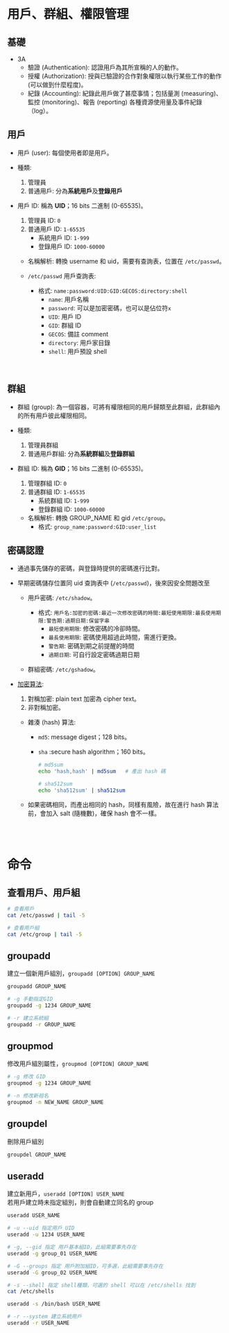 # 用戶、群組、權限管理

## 基礎
* 3A
    * 驗證 (Authentication): 認證用戶為其所宣稱的人的動作。 
    * 授權 (Authorization): 授與已驗證的合作對象權限以執行某些工作的動作 (可以做到什麼程度)。
    * 紀錄 (Accounting): 紀錄此用戶做了甚麼事情；包括量測 (measuring)、監控 (monitoring)、報告 (reporting) 各種資源使用量及事件紀錄（log）。



## 用戶
* 用戶 (user): 每個使用者即是用戶。
* 種類: 
    1. 管理員
    2. 普通用戶: 分為**系統用戶**及**登錄用戶**

* 用戶 ID: 稱為 **UID**；16 bits 二進制 (0-65535)。
    1. 管理員 ID: `0`
    2. 普通用戶 ID: `1-65535`
        * 系統用戶 ID: `1-999`
        * 登錄用戶 ID: `1000-60000`
    
    * 名稱解析: 轉換 username 和 uid，需要有查詢表，位置在 `/etc/passwd`。

    * `/etc/passwd` 用戶查詢表: 
        * 格式: `name:password:UID:GID:GECOS:directory:shell`
            * `name`: 用戶名稱
            * `password`: 可以是加密密碼，也可以是佔位符`x`
            * `UID`: 用戶 ID
            * `GID`: 群組 ID
            * `GECOS`: 備註 comment
            * `directory`: 用戶家目錄
            * `shell`: 用戶預設 shell

<br/>

## 群組
* 群組 (group): 為一個容器，可將有權限相同的用戶歸類至此群組，此群組內的所有用戶彼此權限相同。
* 種類:
    1. 管理員群組
    2. 普通用戶群組: 分為**系統群組**及**登錄群組**

* 群組 ID: 稱為 **GID**；16 bits 二進制 (0-65535)。
    1. 管理群組 ID: `0`
    2. 普通群組 ID: `1-65535`
        * 系統群組 ID: `1-999`
        * 登錄群組 ID: `1000-60000`
    
    * 名稱解析: 轉換 GROUP_NAME 和 gid `/etc/group`。
        * 格式: `group_name:password:GID:user_list`


## 密碼認證
* 通過事先儲存的密碼，與登錄時提供的密碼進行比對。
* 早期密碼儲存位置同 uid 查詢表中 (`/etc/passwd`)，後來因安全問題改至
    * 用戶密碼: `/etc/shadow`。
        * 格式: `用戶名:加密的密碼:最近一次修改密碼的時間:最短使用期限:最長使用期限:警告期:過期日期:保留字串`
            * `最短使用期限`: 修改密碼的冷卻時間。
            * `最長使用期限`: 密碼使用超過此時間，需進行更換。
            * `警告期`: 密碼到期之前提醒的時間
            * `過期日期`: 可自行設定密碼過期日期

    * 群組密碼: `/etc/gshadow`。

* [加密算法](https://github.com/Liang60711/Note/blob/67087d3e3b2b3f70313359e635eb9e1cfec77e67/Basic/0_osi.md#ssl-%E5%8D%94%E5%AE%9A):
    1. 對稱加密: plain text 加密為 cipher text。
    2. 非對稱加密。

    * 雜湊 (hash) 算法:
        * `md5`: message digest；128 bits。
        * `sha` :secure hash algorithm；160 bits。

            ```sh
            # md5sum
            echo 'hash,hash' | md5sum   # 產出 hash 碼

            # sha512sum
            echo 'sha512sum' | sha512sum
            ```
    
    * 如果密碼相同，而產出相同的 hash，同樣有風險，故在進行 hash 算法前，會加入 salt (隨機數)，確保 hash 會不一樣。

<br/>

<br/>

# 命令
## 查看用戶、用戶組
```sh
# 查看用戶
cat /etc/passwd | tail -5

# 查看用戶組
cat /etc/group | tail -5
```


## groupadd
建立一個新用戶組別，`groupadd [OPTION] GROUP_NAME`
```sh
groupadd GROUP_NAME

# -g 手動指定GID
groupadd -g 1234 GROUP_NAME

# -r 建立系統組
groupadd -r GROUP_NAME
```
## groupmod
修改用戶組別屬性，`groupmod [OPTION] GROUP_NAME`
```sh
# -g 修改 GID
groupmod -g 1234 GROUP_NAME

# -n 修改新祖名
groupmod -n NEW_NAME GROUP_NAME
```

## groupdel
刪除用戶組別
```sh
groupdel GROUP_NAME
```



## useradd
建立新用戶，`useradd [OPTION] USER_NAME`  
若用戶建立時未指定組別，則會自動建立同名的 group
```sh
useradd USER_NAME

# -u --uid 指定用戶 UID
useradd -u 1234 USER_NAME

# -g, --gid 指定 用戶基本組ID，此組需要事先存在
useradd -g group_01 USER_NAME

# -G --groups 指定 用戶附加組ID，可多選，此組需要事先存在
useradd -G group_02 USER_NAME

# -s --shell 指定 shell種類，可選的 shell 可以在 /etc/shells 找到
cat /etc/shells

useradd -s /bin/bash USER_NAME

# -r --system 建立系統用戶
useradd -r USER_NAME
```